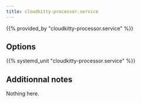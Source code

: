 ```yaml
---
title: cloudkitty-processor.service
---
```


{{% provided_by "cloudkitty-processor.service" %}}

## Options

{{% systemd_unit "cloudkitty-processor.service" %}}

## Additionnal notes

Nothing here.